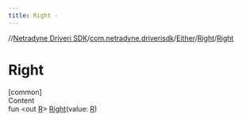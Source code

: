 ```yaml
---
title: Right -
---
```

//[Netradyne Driveri SDK](../../../index.md)/[com.netradyne.driverisdk](../../index.md)/[Either](../index.md)/[Right](index.md)/[Right](-right.md)



# Right  
[common]  
Content  
fun <out [R](index.md)> [Right](-right.md)(value: [R](index.md))  



